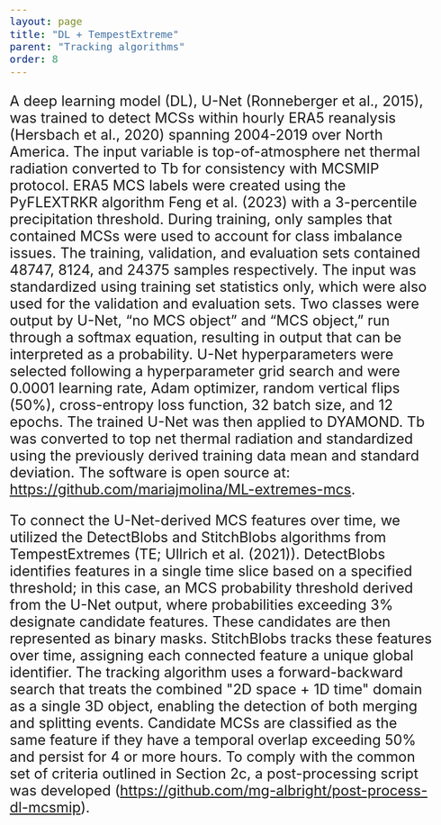 ```yaml
---
layout: page
title: "DL + TempestExtreme"
parent: "Tracking algorithms"
order: 8
---
```




<style>
  /* Increase font size for this page only */
  body {
    font-size: 21px; /* Adjust this value as needed */
  }

  /* Optionally, target specific elements */
  h1 {
    font-size: 2.5em;
  }

  p {
    font-size: 1.2em;
  }
</style>



A deep learning model (DL), U-Net (Ronneberger et al., 2015), was trained to detect MCSs within hourly ERA5 reanalysis (Hersbach et al., 2020) spanning 2004-2019 over North America. The input variable is top-of-atmosphere net thermal radiation converted to Tb for consistency with MCSMIP protocol. ERA5 MCS labels were created using the PyFLEXTRKR algorithm Feng et al. (2023) with a 3-percentile precipitation threshold. During training, only samples that contained MCSs were used to account for class imbalance issues. The training, validation, and evaluation sets contained 48747, 8124, and 24375 samples respectively. The input was standardized using training set statistics only, which were also used for the validation and evaluation sets. Two classes were output by U-Net, “no MCS object” and “MCS object,” run through a softmax equation, resulting in output that can be interpreted as a probability. U-Net hyperparameters were selected following a hyperparameter grid search and were 0.0001 learning rate, Adam optimizer, random vertical flips (50%), cross-entropy loss function, 32 batch size, and 12 epochs. The trained U-Net was then applied to DYAMOND. Tb was converted to top net thermal radiation and standardized using the previously derived training data mean and standard deviation. The software is open source at: https://github.com/mariajmolina/ML-extremes-mcs. 

To connect the U-Net-derived MCS features over time, we utilized the DetectBlobs and StitchBlobs algorithms from TempestExtremes (TE; Ullrich et al. (2021)). DetectBlobs identifies features in a single time slice based on a specified threshold; in this case, an MCS probability threshold derived from the U-Net output, where probabilities exceeding 3% designate candidate features. These candidates are then represented as binary masks. StitchBlobs tracks these features over time, assigning each connected feature a unique global identifier. The tracking algorithm uses a forward-backward search that treats the combined "2D space + 1D time" domain as a single 3D object, enabling the detection of both merging and splitting events. Candidate MCSs are classified as the same feature if they have a temporal overlap exceeding 50% and persist for 4 or more hours. To comply with the common set of criteria outlined in Section 2c, a post-processing script was developed (https://github.com/mg-albright/post-process-dl-mcsmip).